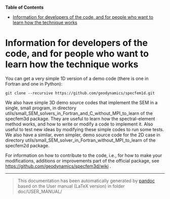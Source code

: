 **Table of Contents**

-   [Information for developers of the code, and for people who want to learn how the technique works](#information-for-developers-of-the-code-and-for-people-who-want-to-learn-how-the-technique-works)

Information for developers of the code, and for people who want to learn how the technique works
================================================================================================

You can get a very simple 1D version of a demo code (there is one in Fortran and one in Python):

    git clone --recursive https://github.com/geodynamics/specfem1d.git

We also have simple 3D demo source codes that implement the SEM in a single, small program, in directory
utils/small\_SEM\_solvers\_in\_Fortran\_and\_C\_without\_MPI\_to\_learn of the specfem3d package. They are useful to learn how the spectral-element method works, and how to write or modify a code to implement it. Also useful to test new ideas by modifying these simple codes to run some tests. We also have a similar, even simpler, demo source code for the 2D case in directory
utils/small\_SEM\_solver\_in\_Fortran\_without\_MPI\_to\_learn of the specfem2d package.

For information on how to contribute to the code, i.e., for how to make your modifications, additions or improvements part of the official package, see <https://github.com/geodynamics/specfem3d/wiki> .

-----
> This documentation has been automatically generated by [pandoc](http://www.pandoc.org)
> based on the User manual (LaTeX version) in folder doc/USER_MANUAL/

